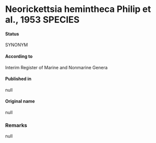 Neorickettsia hemintheca Philip et al., 1953 SPECIES
=======

#### Status
SYNONYM

#### According to
Interim Register of Marine and Nonmarine Genera

#### Published in
null

#### Original name
null

### Remarks
null
